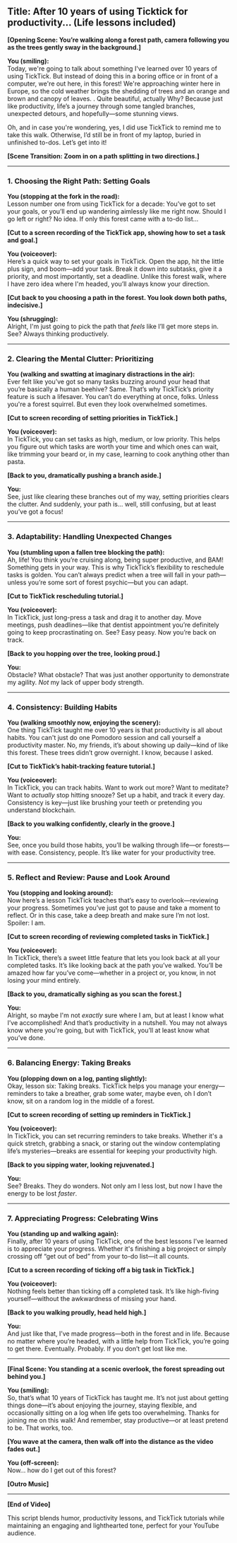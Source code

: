
## Title: After 10 years of using Ticktick for productivity... (Life lessons included)
**[Opening Scene: You’re walking along a forest path, camera following you as the trees gently sway in the background.]**

**You (smiling):**  
Today, we're going to talk about something I've learned over 10 years of using TickTick. But instead of doing this in a boring office or in front of a computer, we're out here, in this forest! We're approaching winter here in Europe, so the cold weather brings the shedding of trees and an orange and brown and canopy of leaves. . Quite beautiful, actually Why? Because just like productivity, life’s a journey through some tangled branches, unexpected detours, and hopefully—some stunning views. 

Oh, and in case you're wondering, yes, I did use TickTick to remind me to take this walk. Otherwise, I’d still be in front of my laptop, buried in unfinished to-dos. Let’s get into it!

**[Scene Transition: Zoom in on a path splitting in two directions.]**

---

### 1. **Choosing the Right Path: Setting Goals**

**You (stopping at the fork in the road):**  
Lesson number one from using TickTick for a decade: You’ve got to set your goals, or you’ll end up wandering aimlessly like me right now. Should I go left or right? No idea. If only this forest came with a to-do list…

**[Cut to a screen recording of the TickTick app, showing how to set a task and goal.]**

**You (voiceover):**  
Here’s a quick way to set your goals in TickTick. Open the app, hit the little plus sign, and boom—add your task. Break it down into subtasks, give it a priority, and most importantly, set a deadline. Unlike this forest walk, where I have zero idea where I'm headed, you’ll always know your direction.

**[Cut back to you choosing a path in the forest. You look down both paths, indecisive.]**

**You (shrugging):**  
Alright, I'm just going to pick the path that *feels* like I’ll get more steps in. See? Always thinking productively. 

---

### 2. **Clearing the Mental Clutter: Prioritizing**

**You (walking and swatting at imaginary distractions in the air):**  
Ever felt like you’ve got so many tasks buzzing around your head that you’re basically a human beehive? Same. That’s why TickTick’s priority feature is such a lifesaver. You can’t do everything at once, folks. Unless you're a forest squirrel. But even they look overwhelmed sometimes.

**[Cut to screen recording of setting priorities in TickTick.]**

**You (voiceover):**  
In TickTick, you can set tasks as high, medium, or low priority. This helps you figure out which tasks are worth your time and which ones can wait, like trimming your beard or, in my case, learning to cook anything other than pasta.

**[Back to you, dramatically pushing a branch aside.]**

**You:**  
See, just like clearing these branches out of my way, setting priorities clears the clutter. And suddenly, your path is... well, still confusing, but at least you’ve got a focus!

---

### 3. **Adaptability: Handling Unexpected Changes**

**You (stumbling upon a fallen tree blocking the path):**  
Ah, life! You think you’re cruising along, being super productive, and BAM! Something gets in your way. This is why TickTick’s flexibility to reschedule tasks is golden. You can’t always predict when a tree will fall in your path—unless you’re some sort of forest psychic—but you can adapt.

**[Cut to TickTick rescheduling tutorial.]**

**You (voiceover):**  
In TickTick, just long-press a task and drag it to another day. Move meetings, push deadlines—like that dentist appointment you’re definitely going to keep procrastinating on. See? Easy peasy. Now you’re back on track.

**[Back to you hopping over the tree, looking proud.]**

**You:**  
Obstacle? What obstacle? That was just another opportunity to demonstrate my agility. *Not* my lack of upper body strength.

---

### 4. **Consistency: Building Habits**

**You (walking smoothly now, enjoying the scenery):**  
One thing TickTick taught me over 10 years is that productivity is all about habits. You can't just do one Pomodoro session and call yourself a productivity master. No, my friends, it’s about showing up daily—kind of like this forest. These trees didn’t grow overnight. I know, because I asked. 

**[Cut to TickTick’s habit-tracking feature tutorial.]**

**You (voiceover):**  
In TickTick, you can track habits. Want to work out more? Want to meditate? Want to *actually* stop hitting snooze? Set up a habit, and track it every day. Consistency is key—just like brushing your teeth or pretending you understand blockchain.

**[Back to you walking confidently, clearly in the groove.]**

**You:**  
See, once you build those habits, you’ll be walking through life—or forests—with ease. Consistency, people. It’s like water for your productivity tree. 

---

### 5. **Reflect and Review: Pause and Look Around**

**You (stopping and looking around):**  
Now here’s a lesson TickTick teaches that’s easy to overlook—reviewing your progress. Sometimes you’ve just got to pause and take a moment to reflect. Or in this case, take a deep breath and make sure I’m not lost. Spoiler: I am.

**[Cut to screen recording of reviewing completed tasks in TickTick.]**

**You (voiceover):**  
In TickTick, there’s a sweet little feature that lets you look back at all your completed tasks. It’s like looking back at the path you’ve walked. You’ll be amazed how far you’ve come—whether in a project or, you know, in not losing your mind entirely.

**[Back to you, dramatically sighing as you scan the forest.]**

**You:**  
Alright, so maybe I'm not *exactly* sure where I am, but at least I know what I’ve accomplished! And that’s productivity in a nutshell. You may not always know where you're going, but with TickTick, you’ll at least know what you’ve done.

---

### 6. **Balancing Energy: Taking Breaks**

**You (plopping down on a log, panting slightly):**  
Okay, lesson six: Taking breaks. TickTick helps you manage your energy—reminders to take a breather, grab some water, maybe even, oh I don’t know, sit on a random log in the middle of a forest.

**[Cut to screen recording of setting up reminders in TickTick.]**

**You (voiceover):**  
In TickTick, you can set recurring reminders to take breaks. Whether it's a quick stretch, grabbing a snack, or staring out the window contemplating life’s mysteries—breaks are essential for keeping your productivity high.

**[Back to you sipping water, looking rejuvenated.]**

**You:**  
See? Breaks. They do wonders. Not only am I less lost, but now I have the energy to be lost *faster*.

---

### 7. **Appreciating Progress: Celebrating Wins**

**You (standing up and walking again):**  
Finally, after 10 years of using TickTick, one of the best lessons I’ve learned is to appreciate your progress. Whether it's finishing a big project or simply crossing off “get out of bed” from your to-do list—it all counts.

**[Cut to a screen recording of ticking off a big task in TickTick.]**

**You (voiceover):**  
Nothing feels better than ticking off a completed task. It’s like high-fiving yourself—without the awkwardness of missing your hand.

**[Back to you walking proudly, head held high.]**

**You:**  
And just like that, I’ve made progress—both in the forest and in life. Because no matter where you’re headed, with a little help from TickTick, you’re going to get there. Eventually. Probably. If you don’t get lost like me.

---

**[Final Scene: You standing at a scenic overlook, the forest spreading out behind you.]**

**You (smiling):**  
So, that’s what 10 years of TickTick has taught me. It’s not just about getting things done—it’s about enjoying the journey, staying flexible, and occasionally sitting on a log when life gets too overwhelming. Thanks for joining me on this walk! And remember, stay productive—or at least pretend to be. That works, too.

**[You wave at the camera, then walk off into the distance as the video fades out.]**

**You (off-screen):**  
Now... how do I get out of this forest?

**[Outro Music]**

---

**[End of Video]**

This script blends humor, productivity lessons, and TickTick tutorials while maintaining an engaging and lighthearted tone, perfect for your YouTube audience.
